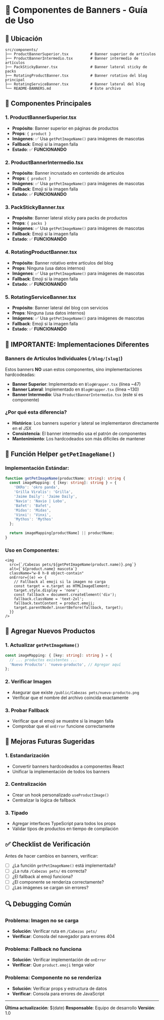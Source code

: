 # 🎯 Componentes de Banners - Guía de Uso

## 📁 Ubicación
```
src/components/
├── ProductBannerSuperior.tsx          # Banner superior de artículos
├── ProductBannerIntermedio.tsx        # Banner intermedio de artículos
├── PackStickyBanner.tsx               # Banner lateral sticky de packs
├── RotatingProductBanner.tsx          # Banner rotativo del blog principal
├── RotatingServiceBanner.tsx          # Banner lateral del blog
└── README-BANNERS.md                  # Este archivo
```

## 🔧 **Componentes Principales**

### **1. ProductBannerSuperior.tsx**
- **Propósito**: Banner superior en páginas de productos
- **Props**: `{ product }`
- **Imágenes**: ✅ Usa `getPetImageName()` para imágenes de mascotas
- **Fallback**: Emoji si la imagen falla
- **Estado**: ✅ **FUNCIONANDO**

### **2. ProductBannerIntermedio.tsx**
- **Propósito**: Banner incrustado en contenido de artículos
- **Props**: `{ product }`
- **Imágenes**: ✅ Usa `getPetImageName()` para imágenes de mascotas
- **Fallback**: Emoji si la imagen falla
- **Estado**: ✅ **FUNCIONANDO**

### **3. PackStickyBanner.tsx**
- **Propósito**: Banner lateral sticky para packs de productos
- **Props**: `{ packs }`
- **Imágenes**: ✅ Usa `getPetImageName()` para imágenes de mascotas
- **Fallback**: Emoji si la imagen falla
- **Estado**: ✅ **FUNCIONANDO**

### **4. RotatingProductBanner.tsx**
- **Propósito**: Banner rotativo entre artículos del blog
- **Props**: Ninguna (usa datos internos)
- **Imágenes**: ✅ Usa `getPetImageName()` para imágenes de mascotas
- **Fallback**: Emoji si la imagen falla
- **Estado**: ✅ **FUNCIONANDO**

### **5. RotatingServiceBanner.tsx**
- **Propósito**: Banner lateral del blog con servicios
- **Props**: Ninguna (usa datos internos)
- **Imágenes**: ✅ Usa `getPetImageName()` para imágenes de mascotas
- **Fallback**: Emoji si la imagen falla
- **Estado**: ✅ **FUNCIONANDO**

## 🚨 **IMPORTANTE: Implementaciones Diferentes**

### **Banners de Artículos Individuales** (`/blog/[slug]`)
Estos banners **NO** usan estos componentes, sino implementaciones hardcodeadas:

- **Banner Superior**: Implementado en `BlogWrapper.tsx` (línea ~47)
- **Banner Lateral**: Implementado en `BlogWrapper.tsx` (línea ~130)
- **Banner Intermedio**: Usa `ProductBannerIntermedio.tsx` (este sí es componente)

### **¿Por qué esta diferencia?**
- **Histórico**: Los banners superior y lateral se implementaron directamente en el JSX
- **Consistencia**: El banner intermedio usa el patrón de componentes
- **Mantenimiento**: Los hardcodeados son más difíciles de mantener

## 🔧 **Función Helper `getPetImageName()`**

### **Implementación Estándar**:
```typescript
function getPetImageName(productName: string): string {
  const imageMapping: { [key: string]: string } = {
    'OKRo': 'okro panda',
    'Grilla Viralis': 'Grilla',
    'Jaime Daily': 'Jaime Daily',
    'Navio': 'Navio | Lobo',
    'Bafet': 'Bafet',
    'Midas': 'Midas',
    'Vinxi': 'Vinxi',
    'Mythos': 'Mythos'
  };
  
  return imageMapping[productName] || productName;
}
```

### **Uso en Componentes**:
```tsx
<img 
  src={`/Cabezas pets/${getPetImageName(product.name)}.png`}
  alt={`${product.name} mascota`}
  className="w-8 h-8 object-contain"
  onError={(e) => {
    // Fallback al emoji si la imagen no carga
    const target = e.target as HTMLImageElement;
    target.style.display = 'none';
    const fallback = document.createElement('div');
    fallback.className = 'text-2xl';
    fallback.textContent = product.emoji;
    target.parentNode?.insertBefore(fallback, target);
  }}
/>
```

## 📝 **Agregar Nuevos Productos**

### **1. Actualizar `getPetImageName()`**
```typescript
const imageMapping: { [key: string]: string } = {
  // ... productos existentes ...
  'Nuevo Producto': 'nuevo-producto', // Agregar aquí
};
```

### **2. Verificar Imagen**
- Asegurar que existe `/public/Cabezas pets/nuevo-producto.png`
- Verificar que el nombre del archivo coincida exactamente

### **3. Probar Fallback**
- Verificar que el emoji se muestre si la imagen falla
- Comprobar que el `onError` funcione correctamente

## 🚀 **Mejoras Futuras Sugeridas**

### **1. Estandarización**
- Convertir banners hardcodeados a componentes React
- Unificar la implementación de todos los banners

### **2. Centralización**
- Crear un hook personalizado `useProductImage()`
- Centralizar la lógica de fallback

### **3. Tipado**
- Agregar interfaces TypeScript para todos los props
- Validar tipos de productos en tiempo de compilación

## ✅ **Checklist de Verificación**

Antes de hacer cambios en banners, verificar:

- [ ] ¿La función `getPetImageName()` está implementada?
- [ ] ¿La ruta `/Cabezas pets/` es correcta?
- [ ] ¿El fallback al emoji funciona?
- [ ] ¿El componente se renderiza correctamente?
- [ ] ¿Las imágenes se cargan sin errores?

## 🔍 **Debugging Común**

### **Problema**: Imagen no se carga
- **Solución**: Verificar ruta en `/Cabezas pets/`
- **Verificar**: Consola del navegador para errores 404

### **Problema**: Fallback no funciona
- **Solución**: Verificar implementación de `onError`
- **Verificar**: Que `product.emoji` tenga valor

### **Problema**: Componente no se renderiza
- **Solución**: Verificar props y estructura de datos
- **Verificar**: Consola para errores de JavaScript

---

**Última actualización**: $(date)
**Responsable**: Equipo de desarrollo
**Versión**: 1.0
